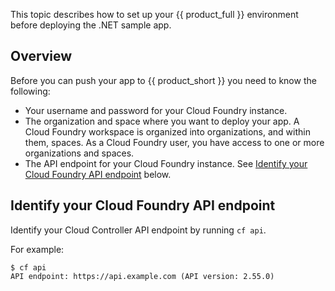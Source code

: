 This topic describes how to set up your {{ product_full }} environment
before deploying the .NET sample app.

## Overview

Before you can push your app to {{ product_short }} you need to know the following:

- Your username and password for your Cloud Foundry instance.
- The organization and space where you want to deploy your app. A Cloud Foundry workspace
is organized into organizations, and within them, spaces. As a Cloud Foundry user, you have
access to one or more organizations and spaces.
- The API endpoint for your Cloud Foundry instance. See [Identify your Cloud Foundry API endpoint](#identify-your-cloud-foundry-api-endpoint) below.

## Identify your Cloud Foundry API endpoint

Identify your Cloud Controller API endpoint by running `cf api`.

For example:

``` shell
$ cf api
API endpoint: https://api.example.com (API version: 2.55.0)
```

